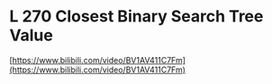 # L 270 Closest Binary Search Tree Value
 
[https://www.bilibili.com/video/BV1AV411C7Fm](https://www.bilibili.com/video/BV1AV411C7Fm)
